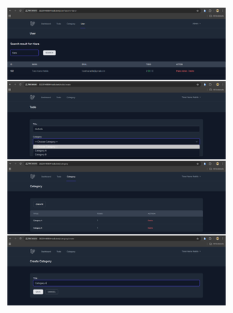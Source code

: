 
![alt text](<screenshoot/UCP1/usersearch.png>)
![alt text](<screenshoot/UCP1/createtodo.png>)
![alt text](<screenshoot/UCP1/browsercategory.png>)
![alt text](<screenshoot/UCP1/createcategory.png>)
